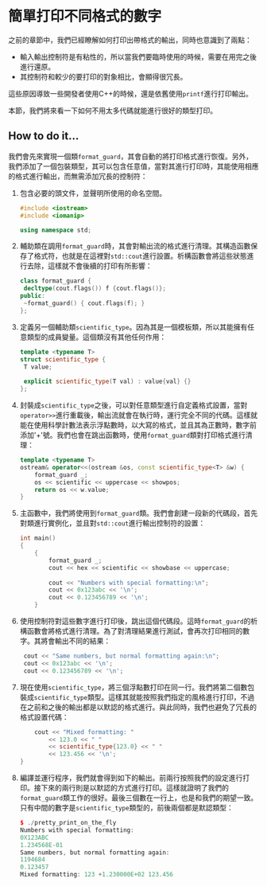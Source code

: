 # 簡單打印不同格式的數字

之前的章節中，我們已經瞭解如何打印出帶格式的輸出，同時也意識到了兩點：

- 輸入輸出控制符是有粘性的，所以當我們要臨時使用的時候，需要在用完之後進行還原。
- 其控制符和較少的要打印的對象相比，會顯得很冗長。

這些原因導致一些開發者使用C++的時候，還是依舊使用`printf`進行打印輸出。

本節，我們將來看一下如何不用太多代碼就能進行很好的類型打印。

## How to do it...

我們會先來實現一個類`format_guard`，其會自動的將打印格式進行恢復。另外，我們添加了一個包裝類型，其可以包含任意值，當對其進行打印時，其能使用相應的格式進行輸出，而無需添加冗長的控制符：

1. 包含必要的頭文件，並聲明所使用的命名空間。

   ```c++
   #include <iostream>
   #include <iomanip>
   
   using namespace std; 
   ```

2. 輔助類在調用`format_guard`時，其會對輸出流的格式進行清理。其構造函數保存了格式符，也就是在這裡對`std::cout`進行設置。析構函數會將這些狀態進行去除，這樣就不會後續的打印有所影響：

   ```c++
   class format_guard {
   	decltype(cout.flags()) f {cout.flags()};
   public:
   	~format_guard() { cout.flags(f); }
   };
   ```

3. 定義另一個輔助類`scientific_type`。因為其是一個模板類，所以其能擁有任意類型的成員變量。這個類沒有其他任何作用：

   ```c++
   template <typename T>
   struct scientific_type {
   	T value;
       
   	explicit scientific_type(T val) : value{val} {}
   };
   ```

4. 封裝成`scientific_type`之後，可以對任意類型進行自定義格式設置，當對`operator>>`進行重載後，輸出流就會在執行時，運行完全不同的代碼。這樣就能在使用科學計數法表示浮點數時，以大寫的格式，並且其為正數時，數字前添加'+'號。我們也會在跳出函數時，使用`format_guard`類對打印格式進行清理：

   ```c++
   template <typename T>
   ostream& operator<<(ostream &os, const scientific_type<T> &w) {
       format_guard _;
       os << scientific << uppercase << showpos;
       return os << w.value;
   }
   ```

5. 主函數中，我們將使用到`format_guard`類。我們會創建一段新的代碼段，首先對類進行實例化，並且對`std::cout`進行輸出控制符的設置：

   ```c++
   int main()
   {
       {
           format_guard _;
           cout << hex << scientific << showbase << uppercase;
           
           cout << "Numbers with special formatting:\n";
           cout << 0x123abc << '\n';
           cout << 0.123456789 << '\n';
       }
   ```

6. 使用控制符對這些數字進行打印後，跳出這個代碼段。這時`format_guard`的析構函數會將格式進行清理。為了對清理結果進行測試，會再次打印相同的數字。其將會輸出不同的結果：

   ```c++
   	cout << "Same numbers, but normal formatting again:\n";
   	cout << 0x123abc << '\n';
   	cout << 0.123456789 << '\n';
   ```

7. 現在使用`scientific_type`，將三個浮點數打印在同一行。我們將第二個數包裝成`scientific_type`類型。這樣其就能按照我們指定的風格進行打印，不過在之前和之後的輸出都是以默認的格式進行。與此同時，我們也避免了冗長的格式設置代碼：

   ```c++
       cout << "Mixed formatting: "
           << 123.0 << " "
           << scientific_type{123.0} << " "
           << 123.456 << '\n';
   }
   ```

8. 編譯並運行程序，我們就會得到如下的輸出。前兩行按照我們的設定進行打印。接下來的兩行則是以默認的方式進行打印。這樣就證明了我們的`format_guard`類工作的很好。最後三個數在一行上，也是和我們的期望一致。只有中間的數字是`scientific_type`類型的，前後兩個都是默認類型：

   ```c++
   $ ./pretty_print_on_the_fly
   Numbers with special formatting:
   0X123ABC
   1.234568E-01
   Same numbers, but normal formatting again:
   1194684
   0.123457
   Mixed formatting: 123 +1.230000E+02 123.456
   ```

   